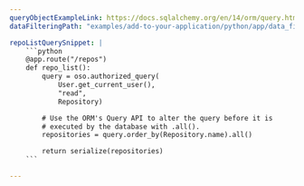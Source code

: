 ```yaml
---
queryObjectExampleLink: https://docs.sqlalchemy.org/en/14/orm/query.html#sqlalchemy.orm.Query
dataFilteringPath: "examples/add-to-your-application/python/app/data_filtering.py"

repoListQuerySnippet: |
    ```python
    @app.route("/repos")
    def repo_list():
        query = oso.authorized_query(
            User.get_current_user(),
            "read",
            Repository)

        # Use the ORM's Query API to alter the query before it is
        # executed by the database with .all().
        repositories = query.order_by(Repository.name).all()

        return serialize(repositories)
    ```

---
```

